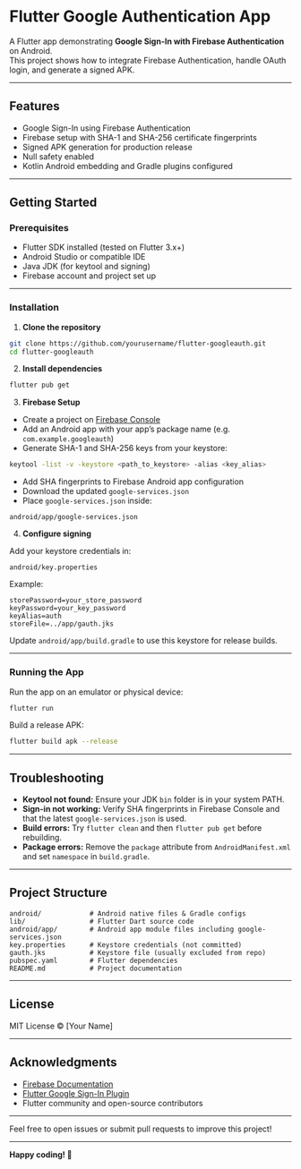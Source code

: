 # Flutter Google Authentication App

A Flutter app demonstrating **Google Sign-In with Firebase Authentication** on Android.  
This project shows how to integrate Firebase Authentication, handle OAuth login, and generate a signed APK.

---

## Features

- Google Sign-In using Firebase Authentication
- Firebase setup with SHA-1 and SHA-256 certificate fingerprints
- Signed APK generation for production release
- Null safety enabled
- Kotlin Android embedding and Gradle plugins configured

---

## Getting Started

### Prerequisites

- Flutter SDK installed (tested on Flutter 3.x+)
- Android Studio or compatible IDE
- Java JDK (for keytool and signing)
- Firebase account and project set up

---

### Installation

1. **Clone the repository**

```bash
git clone https://github.com/yourusername/flutter-googleauth.git
cd flutter-googleauth
````

2. **Install dependencies**

```bash
flutter pub get
```

3. **Firebase Setup**

* Create a project on [Firebase Console](https://console.firebase.google.com/)
* Add an Android app with your app’s package name (e.g. `com.example.googleauth`)
* Generate SHA-1 and SHA-256 keys from your keystore:

```bash
keytool -list -v -keystore <path_to_keystore> -alias <key_alias>
```

* Add SHA fingerprints to Firebase Android app configuration
* Download the updated `google-services.json`
* Place `google-services.json` inside:

```
android/app/google-services.json
```

4. **Configure signing**

Add your keystore credentials in:

```
android/key.properties
```

Example:

```properties
storePassword=your_store_password
keyPassword=your_key_password
keyAlias=auth
storeFile=../app/gauth.jks
```

Update `android/app/build.gradle` to use this keystore for release builds.

---

### Running the App

Run the app on an emulator or physical device:

```bash
flutter run
```

Build a release APK:

```bash
flutter build apk --release
```

---

## Troubleshooting

* **Keytool not found:** Ensure your JDK `bin` folder is in your system PATH.
* **Sign-in not working:** Verify SHA fingerprints in Firebase Console and that the latest `google-services.json` is used.
* **Build errors:** Try `flutter clean` and then `flutter pub get` before rebuilding.
* **Package errors:** Remove the `package` attribute from `AndroidManifest.xml` and set `namespace` in `build.gradle`.

---

## Project Structure

```
android/            # Android native files & Gradle configs
lib/                # Flutter Dart source code
android/app/        # Android app module files including google-services.json
key.properties      # Keystore credentials (not committed)
gauth.jks           # Keystore file (usually excluded from repo)
pubspec.yaml        # Flutter dependencies
README.md           # Project documentation
```

---

## License

MIT License © \[Your Name]

---

## Acknowledgments

* [Firebase Documentation](https://firebase.google.com/docs/auth)
* [Flutter Google Sign-In Plugin](https://pub.dev/packages/google_sign_in)
* Flutter community and open-source contributors

---

Feel free to open issues or submit pull requests to improve this project!

---

**Happy coding! 🚀**

